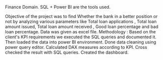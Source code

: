 Finance Domain.
SQL + Power BI are the tools used.

Objective of the project was to find Whether the bank in a better position or not by analyzing various parameters like Total loan applications , Total loan amount issued, Total loan amount received , Good loan percentage and bad loan percentage.
Data was given as excel file.
Methodology : Based on the client's KPI requirements we executed the SQL queries and documented it. Then loaded the data into power BI environment. Done data cleaning using power query editor. Calculated DAX measures according to KPI. Cross checked the result with SQL queries. Created the dashboard.
